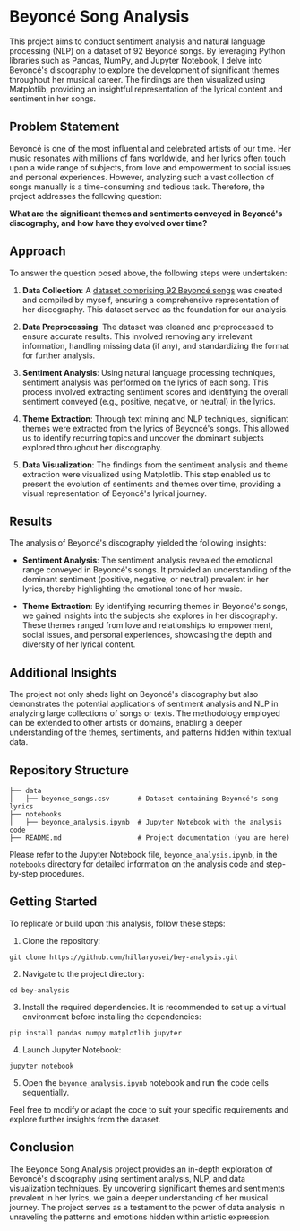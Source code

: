 # Beyoncé Song Analysis

This project aims to conduct sentiment analysis and natural language processing (NLP) on a dataset of 92 Beyoncé songs. By leveraging Python libraries such as Pandas, NumPy, and Jupyter Notebook, I delve into Beyoncé's discography to explore the development of significant themes throughout her musical career. The findings are then visualized using Matplotlib, providing an insightful representation of the lyrical content and sentiment in her songs.

## Problem Statement

Beyoncé is one of the most influential and celebrated artists of our time. Her music resonates with millions of fans worldwide, and her lyrics often touch upon a wide range of subjects, from love and empowerment to social issues and personal experiences. However, analyzing such a vast collection of songs manually is a time-consuming and tedious task. Therefore, the project addresses the following question:

**What are the significant themes and sentiments conveyed in Beyoncé's discography, and how have they evolved over time?**

## Approach

To answer the question posed above, the following steps were undertaken:

1. **Data Collection**: A [dataset comprising 92 Beyoncé songs](https://www.kaggle.com/datasets/hillaryosei/beyonce-lyrics) was created and compiled by myself, ensuring a comprehensive representation of her discography. This dataset served as the foundation for our analysis.

2. **Data Preprocessing**: The dataset was cleaned and preprocessed to ensure accurate results. This involved removing any irrelevant information, handling missing data (if any), and standardizing the format for further analysis.

3. **Sentiment Analysis**: Using natural language processing techniques, sentiment analysis was performed on the lyrics of each song. This process involved extracting sentiment scores and identifying the overall sentiment conveyed (e.g., positive, negative, or neutral) in the lyrics.

4. **Theme Extraction**: Through text mining and NLP techniques, significant themes were extracted from the lyrics of Beyoncé's songs. This allowed us to identify recurring topics and uncover the dominant subjects explored throughout her discography.

5. **Data Visualization**: The findings from the sentiment analysis and theme extraction were visualized using Matplotlib. This step enabled us to present the evolution of sentiments and themes over time, providing a visual representation of Beyoncé's lyrical journey.

## Results

The analysis of Beyoncé's discography yielded the following insights:

- **Sentiment Analysis**: The sentiment analysis revealed the emotional range conveyed in Beyoncé's songs. It provided an understanding of the dominant sentiment (positive, negative, or neutral) prevalent in her lyrics, thereby highlighting the emotional tone of her music.

- **Theme Extraction**: By identifying recurring themes in Beyoncé's songs, we gained insights into the subjects she explores in her discography. These themes ranged from love and relationships to empowerment, social issues, and personal experiences, showcasing the depth and diversity of her lyrical content.

## Additional Insights

The project not only sheds light on Beyoncé's discography but also demonstrates the potential applications of sentiment analysis and NLP in analyzing large collections of songs or texts. The methodology employed can be extended to other artists or domains, enabling a deeper understanding of the themes, sentiments, and patterns hidden within textual data.

## Repository Structure

```
├── data
│   ├── beyonce_songs.csv       # Dataset containing Beyoncé's song lyrics
├── notebooks
│   ├── beyonce_analysis.ipynb  # Jupyter Notebook with the analysis code
├── README.md                   # Project documentation (you are here)
```

Please refer to the Jupyter Notebook file, `beyonce_analysis.ipynb`, in the `notebooks` directory for detailed information on the analysis code and step-by-step procedures.

## Getting Started

To replicate or build upon this analysis, follow these steps:

1. Clone the repository:

```
git clone https://github.com/hillaryosei/bey-analysis.git
```

2. Navigate to the project directory:

```
cd bey-analysis
```

3. Install the required dependencies. It is recommended to set up a virtual environment before installing the dependencies:

```
pip install pandas numpy matplotlib jupyter
```

4. Launch Jupyter Notebook:

```
jupyter notebook
```

5. Open the `beyonce_analysis.ipynb` notebook and run the code cells sequentially.

Feel free to modify or adapt the code to suit your specific requirements and explore further insights from the dataset.

## Conclusion

The Beyoncé Song Analysis project provides an in-depth exploration of Beyoncé's discography using sentiment analysis, NLP, and data visualization techniques. By uncovering significant themes and sentiments prevalent in her lyrics, we gain a deeper understanding of her musical journey. The project serves as a testament to the power of data analysis in unraveling the patterns and emotions hidden within artistic expression.
